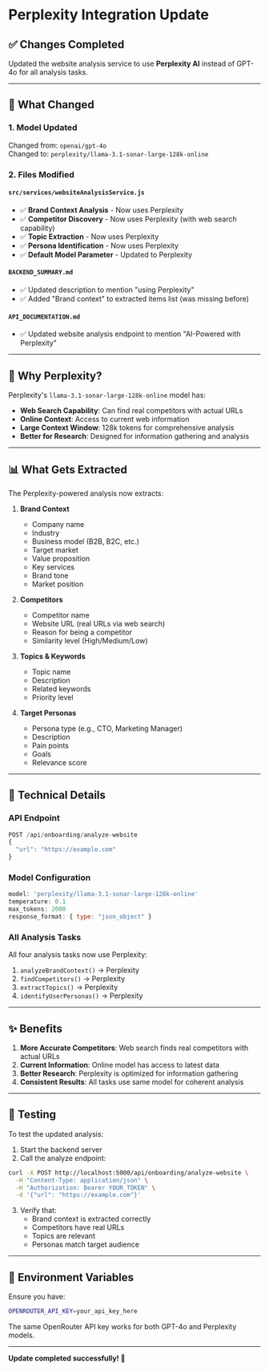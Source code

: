 # Perplexity Integration Update

## ✅ Changes Completed

Updated the website analysis service to use **Perplexity AI** instead of GPT-4o for all analysis tasks.

---

## 🔄 What Changed

### 1. **Model Updated** 
Changed from: `openai/gpt-4o`  
Changed to: `perplexity/llama-3.1-sonar-large-128k-online`

### 2. **Files Modified**

#### `src/services/websiteAnalysisService.js`
- ✅ **Brand Context Analysis** - Now uses Perplexity
- ✅ **Competitor Discovery** - Now uses Perplexity (with web search capability)
- ✅ **Topic Extraction** - Now uses Perplexity
- ✅ **Persona Identification** - Now uses Perplexity
- ✅ **Default Model Parameter** - Updated to Perplexity

#### `BACKEND_SUMMARY.md`
- ✅ Updated description to mention "using Perplexity"
- ✅ Added "Brand context" to extracted items list (was missing before)

#### `API_DOCUMENTATION.md`
- ✅ Updated website analysis endpoint to mention "AI-Powered with Perplexity"

---

## 🎯 Why Perplexity?

Perplexity's `llama-3.1-sonar-large-128k-online` model has:
- **Web Search Capability**: Can find real competitors with actual URLs
- **Online Context**: Access to current web information
- **Large Context Window**: 128k tokens for comprehensive analysis
- **Better for Research**: Designed for information gathering and analysis

---

## 📊 What Gets Extracted

The Perplexity-powered analysis now extracts:

1. **Brand Context**
   - Company name
   - Industry
   - Business model (B2B, B2C, etc.)
   - Target market
   - Value proposition
   - Key services
   - Brand tone
   - Market position

2. **Competitors**
   - Competitor name
   - Website URL (real URLs via web search)
   - Reason for being a competitor
   - Similarity level (High/Medium/Low)

3. **Topics & Keywords**
   - Topic name
   - Description
   - Related keywords
   - Priority level

4. **Target Personas**
   - Persona type (e.g., CTO, Marketing Manager)
   - Description
   - Pain points
   - Goals
   - Relevance score

---

## 🔧 Technical Details

### API Endpoint
```javascript
POST /api/onboarding/analyze-website
{
  "url": "https://example.com"
}
```

### Model Configuration
```javascript
model: 'perplexity/llama-3.1-sonar-large-128k-online'
temperature: 0.1
max_tokens: 2000
response_format: { type: "json_object" }
```

### All Analysis Tasks
All four analysis tasks now use Perplexity:
1. `analyzeBrandContext()` → Perplexity
2. `findCompetitors()` → Perplexity  
3. `extractTopics()` → Perplexity
4. `identifyUserPersonas()` → Perplexity

---

## ✨ Benefits

1. **More Accurate Competitors**: Web search finds real competitors with actual URLs
2. **Current Information**: Online model has access to latest data
3. **Better Research**: Perplexity is optimized for information gathering
4. **Consistent Results**: All tasks use same model for coherent analysis

---

## 🧪 Testing

To test the updated analysis:

1. Start the backend server
2. Call the analyze endpoint:
```bash
curl -X POST http://localhost:5000/api/onboarding/analyze-website \
  -H "Content-Type: application/json" \
  -H "Authorization: Bearer YOUR_TOKEN" \
  -d '{"url": "https://example.com"}'
```

3. Verify that:
   - Brand context is extracted correctly
   - Competitors have real URLs
   - Topics are relevant
   - Personas match target audience

---

## 📝 Environment Variables

Ensure you have:
```bash
OPENROUTER_API_KEY=your_api_key_here
```

The same OpenRouter API key works for both GPT-4o and Perplexity models.

---

**Update completed successfully! 🚀**



